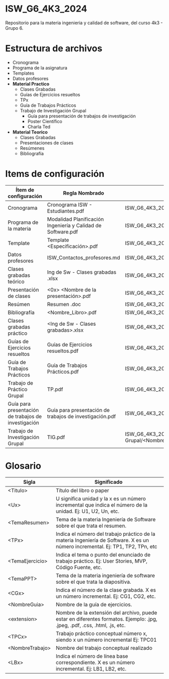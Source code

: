 # ISW_G6_4K3_2024
Repositorio para la materia ingenieria y calidad de software, del curso 4k3 - Grupo 6.

# Estructura de archivos
- Cronograma
- Programa de la asignatura
- Templates
- Datos profesores
- **Material Practico**
  - Clases Grabadas
  - Guías de Ejercicios resueltos
  - TPx
  - Guía de Trabajos Prácticos
  - Trabajo de Investigación Grupal
    - Guía para presentación de trabajos de investigación
    - Poster Científico 
    - Charla Ted
- **Material Teorico**
  - Clases Grabadas  
  - Presentaciones de clases
  - Resúmenes
  - Bibliografía
  
# Items de configuración

| Ítem de configuración | Regla Nombrado | Ubicación Física
| ------------ | ------------ | ------------ | 
| Cronograma | Cronograma ISW - Estudiantes.pdf | ISW_G6_4K3_2024 | 
| Programa de la materia | Modalidad Planificación Ingeniería y Calidad de Software.pdf | ISW_G6_4K3_2024 |
| Template | Template <Especificación>.pdf | ISW_G6_4K3_2024/Templates |
| Datos profesores | ISW_Contactos_profesores.md | ISW_G6_4K3_2024 |
| Clases grabadas teórico | Ing de Sw - Clases grabadas <aaaa>.xlsx | ISW_G6_4K3_2024/Teórico |
| Presentación de clases | <0x> <Nombre de la presentación>.pdf | ISW_G6_4K3_2024/Teórico/Presentación |
| Resúmen | Resumen <Px>.doc | ISW_G6_4K3_2024/Teórico/Resúmenes |
| Bibliografía | <Nombre_Libro>.pdf | ISW_G6_4K3_2024/Teórico/Bibliografía/<Nombre_Tema> |
| Clases grabadas práctico | <Ing de Sw - Clases grabadas><AAAA>.xlsx | ISW_G6_4K3_2024/Práctico |
| Guías de Ejercicios resueltos | Guías de Ejercicios resueltos.pdf | ISW_G6_4K3_2024/Práctico | 
| Guía de Trabajos Prácticos | Guía de Trabajos Prácticos.pdf | ISW_G6_4K3_2024/Práctico/Ejercicios_Prácticos_Grupal | 
| Trabajo de Práctico Grupal | TP<x>.pdf | ISW_G6_4K3_2024/Práctico/Ejercicios_Prácticos_Grupal/TP<x> | 
| Guía para presentación de trabajos de investigación | Guía para presentación de trabajos de investigación.pdf | ISW_G6_4K3_2024/Práctico/Trabajo_de_Investigación_Grupal/ |
| Trabajo de Investigación Grupal | TIG<x>.pdf | ISW_G6_4K3_2024/Práctico/Trabajo de Investigación Grupal/<Nombre_Tema_TIG> |

# Glosario
| Sigla| Significado |
| ------------ | ------------ |
| \<Titulo\> | Título del libro o paper |
| \<Ux\>|U significa unidad y la x es un número incremental que indica el número de la unidad. Ej: U1, U2, Un, etc. |
| \<TemaResumen\> | Tema de la materia Ingeniería de Software sobre el que trata el resumen. |
| \<TPx\> |Indica el número del trabajo práctico de la materia Ingeniería de Software. X es un número incremental. Ej: TP1, TP2, TPn, etc |
| \<TemaEjercicio\> |Indica el tema o punto del enunciado de trabajo práctico. Ej: User Stories, MVP, Código Fuente, etc.|
| \<TemaPPT\> | Tema de la materia ingeniería de software sobre el que trata la diapositiva. |
| \<CGx\> | 	Indica el número de la clase grabada. X es un número incremental. Ej: CG1, CG2, etc.|
| \<NombreGuia\> | Nombre de la guía de ejercicios. |
| \<extension\> | Nombre de la extensión del archivo, puede estar en diferentes formatos. Ejemplo: .jpg, .jpeg, .pdf, .css, .html, .js, etc. |
| \<TPCx\> | Trabajo práctico conceptual número x, siendo x un número incremental Ej: TPC01 |
| \<NombreTrabajo\> | Nombre del trabajo conceptual realizado|
| \<LBx\> | 	Indica el número de línea base correspondiente. X es un número incremental. Ej: LB1, LB2, etc.|









